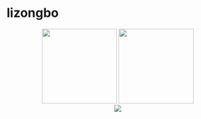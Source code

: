 lizongbo
========
<div align="center">
<span>  </span>
<img height="170px" src="https://github-readme-stats.vercel.app/api?username=lizongbo" /><span>  </span><img height="170px" src="https://github-readme-stats.vercel.app/api/top-langs/?username=lizongbo&layout=compact&langs_count=8" />
<span>  </span>
</div>

<div align="center">
    <img src="https://activity-graph.herokuapp.com/graph?username=lizongbo&theme=minimal" />
</div>

